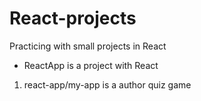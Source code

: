 # React-projects

Practicing with small projects in React 

- ReactApp is a project with React 


1. react-app/my-app is a author quiz game